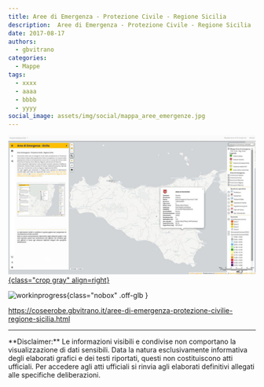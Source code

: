 ```yaml
---
title: Aree di Emergenza - Protezione Civile - Regione Sicilia
description:  Aree di Emergenza - Protezione Civile - Regione Sicilia
date: 2017-08-17
authors:
  - gbvitrano
categories:
  - Mappe
tags:
  - xxxx
  - aaaa
  - bbbb
  - yyyy
social_image: assets/img/social/mappa_aree_emergenze.jpg
--- 
```

<style>.md-typeset code { background-color: #fff0;} 
</style>
[![mappa_aree_emergenze](mappa_aree_emergenze.jpg "Aree di Emergenza - Protezione Civile - Regione Sicilia" ){class="crop gray" align=right}](index.md) 

![workinprogress](https://coseerobe.it/assets/img/workinprogress.jpg "Work in progress"){class="nobox" .off-glb }

https://coseerobe.gbvitrano.it/aree-di-emergenza-protezione-civilie-regione-sicilia.html

<hr>
**Disclaimer:** Le informazioni visibili e condivise non comportano la visualizzazione di dati sensibili. Data la natura esclusivamente informativa degli elaborati grafici e dei testi riportati, questi non costituiscono atti ufficiali. Per accedere agli atti ufficiali si rinvia agli elaborati definitivi allegati alle specifiche deliberazioni.